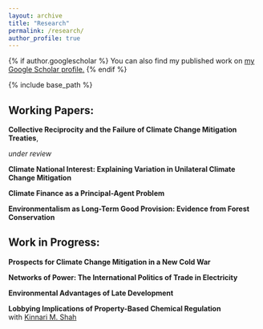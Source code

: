 ```yaml
---
layout: archive
title: "Research"
permalink: /research/
author_profile: true
---
```


{% if author.googlescholar %}
  You can also find my published work on <u><a href="{{author.googlescholar}}">my Google Scholar profile</a>.</u>
{% endif %}

{% include base_path %}



## Working Papers:



**Collective Reciprocity and the Failure of Climate Change Mitigation Treaties**,
<!-- [Draft](http://sam-houskeeper.github.io/files/Papers/Collective_Reciprocity.pdf),-->
*under review*
<!-- status in italics, draft link, appendix link -->
<!--  draft links like this [Available here](http://sam-houskeeper.github.io/files/CV_10_2023.pdf) -->

<!-- Comprehensive climate change mitigation treaties negotiated thus far—the Kyoto Protocol and the Paris Agreement—have relied on enforcement through what I call "collective reciprocity," in which non-cooperation is punished by the reciprocal denial of collective goods. Because such goods are non-excludable, withholding them from defectors means also withholding them from compliers. This means that punishments affect all states, not just the defecting states. Such an enforcement regime is sharply limited and cannot sustain the kind of deep and broad cooperation that would be required for effective climate change mitigation. In what I call "selective reciprocity," on the other hand, defection is punished by the reciprocal denial of selective goods. These excludable goods can be withheld from defectors while simultaneously supplied to compliers, meaning that punishments can narrowly target the initial defector. Selective reciprocity is thus a more effective enforcement design than collective reciprocity and can scale to sustain deep and broad cooperation regimes. I contrast the failure of Kyoto and Paris--collective reciprocity treaties--with the success of the Kigali Amendment to the Montreal Protocol--a selective reciprocity treaty mitigating greenhouse gas emissions. This article's novel theoretical distinction between collective and selective reciprocity advances the literature on treaty design and international cooperation, connecting it to the burgeoning research program on climate clubs. To empirically demonstrate the failures of Kyoto and Paris as well as the success of Kigali, I use a generalized synthetic control; I compare the emissions of treated states to those of untreated states after weighting untreated states by their similarity to the treatment group.-->



**Climate National Interest: Explaining Variation in Unilateral Climate Change Mitigation**
<!--[Draft](http://sam-houskeeper.github.io/files/Papers/Houskeeper_Climate_National_Interest.pdf)-->
<!-- status in italics, draft link, appendix link -->
<!--  draft links like this [Available here](http://sam-houskeeper.github.io/files/CV_10_2023.pdf) -->

<!-- I argue that states pursue coherent climate national interests, which have received little theoretical or empirical attention in climate politics research. National climate change mitigation levels are the product of the costs/benefits of climate change action and state size, an indicator of invulnerability to free-riding. I derive this theory and connect it to the extant literature on climate politics with a framework that interrelates state climate change mitigation interests, preferences, behaviors, and outcomes. I validate my model of climate national interests by predicting the difference between real emissions changes and a novel estimate for counterfactual emissions changes. The theoretical framework and the counterfactual estimation methodology developed in this article can facilitate future work on climate mitigation politics, from both international and domestic politics approaches.-->



**Climate Finance as a Principal-Agent Problem**
<!-- status in italics, draft link, appendix link -->
<!--  draft links like this [Available here](http://sam-houskeeper.github.io/files/CV_10_2023.pdf) -->

<!--Climate finance constitutes a principal-agent problem in which funder states and recipient states must cooperate on mitigation projects despite diverging information and interests. This paper develops a novel theory of the tension between donor and recipient preferences over which of three possible counterfactual investments are replaced by green financing (brown, green, and none). While donor states prefer financing to replace brown investments, recipient states seek financing to replace green investments or no investment. Democracy, corruption, and project attributes also predict heterogeneity in this funder-recipient divide. I test these hypotheses on a cross-sectional time series of outcomes from projects funded by the Clean Development Mechanism. This work generates both practical recommendations for the rapidly growing use of climate finance and theoretical opportunities for future research on climate finance as a cooperation dilemma in international relations.-->



<!-- **Political Cleavages from Climate Change** -->

<!-- In this article, I develop a theoretical framework treating environmental politics as contestation over abatement policy. This contestation is defined by cleavages of varying location and structure, predicted by the interaction of abatement's supply excludability and benefit symmetry. I apply this framework to climate change, predicting distinct cleavages defining the contestation over mitigation and adaptation at both the domestic and international levels. This framework integrates current and past research on climate and the environment, clarifying the relationships between a) climate politics and general environmental politics, b) climate politics at the international and domestic levels, and c) alternative climate abatement strategies. -->



**Environmentalism as Long-Term Good Provision: Evidence from Forest Conservation**
<!--[Draft](http://sam-houskeeper.github.io/files/Papers/Long_Institutions.pdf)-->
<!-- status in italics, draft link, appendix link -->
<!--  draft links like this [Available here](http://sam-houskeeper.github.io/files/CV_10_2023.pdf) -->

<!--This article develops a novel institutional theory of long-term environmental good provision, particularly forest conservation. Long goods, or those for which payoffs are delayed over time, are more likely to be provided by states with long institutions, or those with low discount rates and strong inter-temporal commitment mechanisms. Specifically, I demonstrate that long executive tenures, which lower institutional discount rates, and robust rule of law, which allows effective inter-temporal commitment, can facilitate the resolution of long-term problems such as forest conservation and many other forms of environmental protection. I leverage a cross-sectional time-series of forest coverage by country to test these predictions. The theory of institutional time horizons outlined in this article carries significant promise for explaining the variation in environmental protection which is not currently explained by prevailing theories centered around state capacity, collective action, and distributive politics. It also has implications for theorizing the institutional determinants of climate change policy, which I address in the conclusion.-->



## Work in Progress:



**Prospects for Climate Change Mitigation in a New Cold War**

<!--Effective climate change mitigation will require significant joint action by the US and China. Because such mitigation will be costly, catalytic, and long-term, rising security competition between these states could complicate such efforts. I describe two mechanisms through which great power security competition will affect their climate action. First, great powers facing increased security competition will be less likely to engage in mitigation due to lower trust, heightened focus on relative gains, and heightened focus on short-term security threats. Second, great powers facing increased security competition will have a more difficult time coercing third-party states to mitigate. Greater tensions between great powers increases their dependence on allies, providing third-party states with exit options and bargaining leverage. My argument contradicts prominent theories of international order which depict policy disputes as independent across different issues or questions, including climate change and security. My argument also contradicts theories which acknowledge the connection of climate change and security but which hypothesize positive feedback between these policy spaces, such as if security competition spurred a race to the top in climate investments. I test my predictions for hypothetical US and Chinese climate change action on the historical case of US action on the mitigation of ozone-depletion while locked in security competition with the USSR.-->



**Networks of Power: The International Politics of Trade in Electricity**



**Environmental Advantages of Late Development**



**Lobbying Implications of Property-Based Chemical Regulation**
<br> with [Kinnari M. Shah](https://www.kinnarimshah.com)
